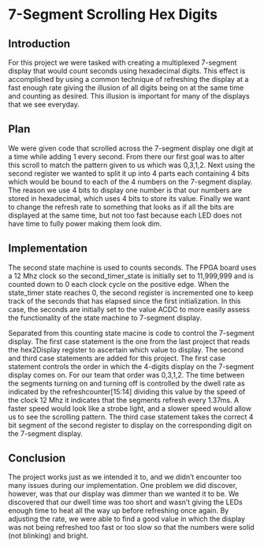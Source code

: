 # 7-Segment Scrolling Hex Digits

## Introduction
For this project we were tasked with creating a multiplexed 7-segment display that would count seconds using hexadecimal digits. This effect is accomplished by using a common technique of refreshing the display at a fast enough rate giving the illusion of all digits being on at the same time and counting as desired. This illusion is important for many of the displays that we see everyday.

## Plan
We were given code that scrolled across the 7-segment display one digit at a time while adding 1 every second. From there our first goal was to alter this scroll to match the pattern given to us which was 0,3,1,2. Next using the second register we wanted to split it up into 4 parts each containing 4 bits which would be bound to each of the 4 numbers on the 7-segment display. The reason we use 4 bits to display one number is that our numbers are stored in hexadecimal, which uses 4 bits to store its value. Finally we want to change the refresh rate to something that looks as if all the bits are displayed at the same time, but not too fast because each LED does not have time to fully power making them look dim. 

## Implementation
The second state machine is used to counts seconds. The FPGA board uses a 12 Mhz clock so the second_timer_state is initially set to 11,999,999 and is counted down to 0 each clock cycle on the positive edge. When the state_timer state reaches 0, the second register is incremented one to keep track of the seconds that has elapsed since the first initialization. In this case, the seconds are initially set to the value ACDC to more easily assess the functionality of the state machine to 7-segment display.</br>

Separated from this counting state macine is code to control the 7-segment display. The first case statement is the one from the last project that reads the hex2Display register to ascertain which value to display. The second and third case statements are added for this project. The first case statement controls the order in which the 4-digits display on the 7-segment display comes on. For our team that order was 0,3,1,2. The time between the segments turning on and turning off is controlled by the dwell rate as indicated by the refreshcounter[15:14] dividing this value by the speed of the clock 12 Mhz it indicates that the segments refresh every 1.37ms. A faster speed would look like a strobe light, and a slower speed would allow us to see the scrolling pattern. The third case statement takes the correct 4 bit segment of the second register to display on the corresponding digit on the 7-segment display. 

## Conclusion
The project works just as we intended it to, and we didn’t encounter too many issues during our implementation. One problem we did discover, however, was that our display was dimmer than we wanted it to be. We discovered that our dwell time was too short and wasn’t giving the LEDs enough time to heat all the way up before refreshing once again. By adjusting the rate, we were able to find a good value in which the display was not being refreshed too fast or too slow so that the numbers were solid (not blinking) and bright.


